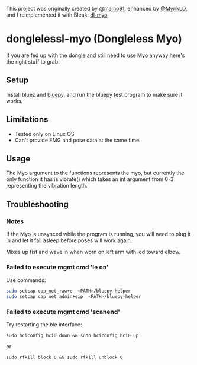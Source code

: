 This project was originally created by [@mamo91](https://github.com/mamo91/Dongleless-myo), enhanced by [@MyrikLD](https://github.com/MyrikLD/Dongleless-myo), and I reimplemented it with Bleak: [dl-myo](https://github.com/iomz/dl-myo)

# donglelessl-myo (Dongleless Myo)

If you are fed up with the dongle and still need to use Myo anyway here's the right stuff to grab.

## Setup

Install bluez and [bluepy](https://github.com/IanHarvey/bluepy), and run the bluepy test program to make sure it works.

## Limitations

- Tested only on Linux OS
- Can't provide EMG and pose data at the same time.

## Usage

The Myo argument to the functions represents the myo, but currently the only function it has is vibrate() which takes an int argument from 0-3 representing the vibration length.

## Troubleshooting

### Notes

If the Myo is unsynced while the program is running, you will need to plug it in and let it fall asleep before poses will work again.

Mixes up fist and wave in when worn on left arm with led toward elbow.

### Failed to execute mgmt cmd 'le on'

Use commands:

```bash
sudo setcap cap_net_raw+e  <PATH>/bluepy-helper
sudo setcap cap_net_admin+eip  <PATH>/bluepy-helper
```

### Failed to execute mgmt cmd 'scanend'

Try restarting the ble interface:

```
sudo hciconfig hci0 down && sudo hciconfig hci0 up
```

or

```
sudo rfkill block 0 && sudo rfkill unblock 0
```
